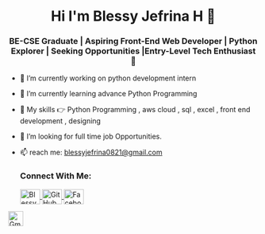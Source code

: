 <h1 align="center">  Hi I'm Blessy Jefrina H 👋 </h1>
<h3 align="center"> BE-CSE Graduate | Aspiring Front-End Web Developer | Python Explorer | Seeking Opportunities |Entry-Level Tech Enthusiast 🚀 </h3>


- 🔭 I’m currently working on python development intern

- 🌱 I’m currently learning advance Python Programming 

- 👯 My skills 👉 Python Programming , aws cloud , sql , excel ,  front end development , designing 

- 🤔 I’m looking for full time job Opportunities.

- 📫 reach me: blessyjefrina0821@gmail.com 

  <h3 align="left"> Connect With Me:</h3>
  <p align="left">
  <a href="https://www.linkedin.com/in/blessyjefrina/" target="blank"><img align="center" src="https://raw.githubusercontent.com/rahuldkjain/github-profile-readme-generator/master/src/images/icons/Social/linked-in-alt.svg" alt="Blessy Jefrina H" height="30" width="40" /> </a>
  <a href="https://github.com/blessy721">
  <img src="https://github.com/favicon.ico" alt="GitHub" width="40" height="30" align="center"> </a>
  <a href="https://www.facebook.com/Jefrina">
  <img src="https://png.pngtree.com/png-vector/20230225/ourmid/pngtree-facebook-social-media-logo-png-image_6618432.png" alt="Facebook" width="40" height="30" align="center"> </a>
 <a href="mailto:blessyjefrina0821@gmail.com">
<img src="https://www.liblogo.com/img-logo/gm453f62f-gmail-logo-file-gmail-icon-2020-svg-wikimedia-commons.png" alt="Gmail" width="30" width="40" align="center"</a>
</p>





